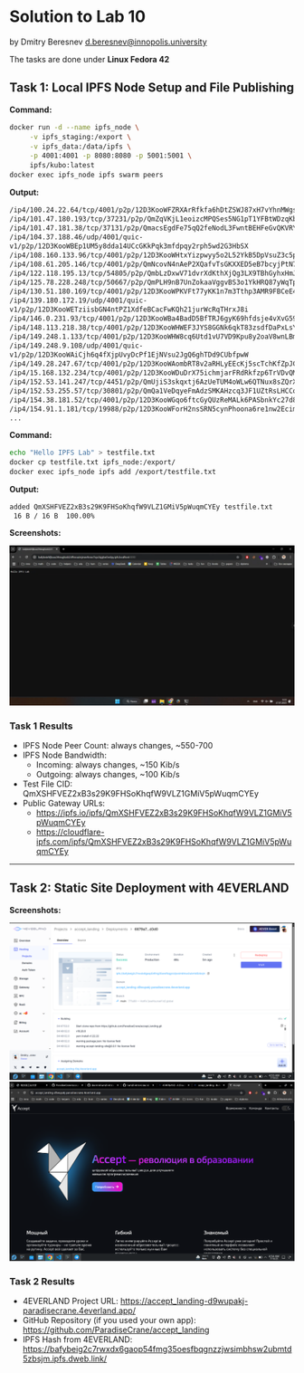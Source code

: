 # Solution to Lab 10

by Dmitry Beresnev <d.beresnev@innopolis.university>

The tasks are done under **Linux Fedora 42**

## Task 1: Local IPFS Node Setup and File Publishing

**Command:**

```bash
docker run -d --name ipfs_node \
     -v ipfs_staging:/export \
     -v ipfs_data:/data/ipfs \
     -p 4001:4001 -p 8080:8080 -p 5001:5001 \
     ipfs/kubo:latest
docker exec ipfs_node ipfs swarm peers
```

**Output:**

```text
/ip4/100.24.22.64/tcp/4001/p2p/12D3KooWFZRXArRfkfa6hDtZSWJ87xH7vYhnMWgsXqEsRPVt5pRY
/ip4/101.47.180.193/tcp/37231/p2p/QmZqVKjL1eoizcMPQSes5NG1pT1YFBtWDzqKbVepy4qgLy
/ip4/101.47.181.38/tcp/37131/p2p/QmacsEgdFe75qQ2feNodL3FwntBEHFeGvQKVRY48fCCdqP
/ip4/104.37.188.46/udp/4001/quic-v1/p2p/12D3KooWBEp1UM5y8dda14UCcGKkPqk3mfdpqy2rph5wd2G3HbSX
/ip4/108.160.133.96/tcp/4001/p2p/12D3KooWHtxYizpwyy5o2L52YkB5DpVsuZ3c5pN6f3jZMYEwf1Fz
/ip4/108.61.205.146/tcp/4001/p2p/QmNcovN4nAeP2XQafvTsGKXXED5eB7bcyjPtN7rKudi3KW
/ip4/122.118.195.13/tcp/54805/p2p/QmbLzDxwV71dvrXdKthXjQg3LX9TBhGyhxHmJj4Lz3Cwyo
/ip4/125.78.228.248/tcp/50667/p2p/QmPLH9nB7UnZokaaVggvBS3o1YkHRQ87yWqTpsA4T5ryg3
/ip4/130.51.180.169/tcp/4001/p2p/12D3KooWPKVFt77yKK1n7m3Tthp3AMR9FBCeE4qDrdByeAtL85F9
/ip4/139.180.172.19/udp/4001/quic-v1/p2p/12D3KooWETziisbGN4ntPZ1XdfeBCacFwKQh21jurWcRqTHrxJ8i
/ip4/146.0.231.93/tcp/4001/p2p/12D3KooWBa4BadD5BfTRJ6gyK69hfdsje4vXvG59Aw7HCNxTzgWe
/ip4/148.113.218.38/tcp/4001/p2p/12D3KooWHWEF3JYS8GGNk6qkT83zsdfDaPxLsYm8hRnnz21AGTqF
/ip4/149.248.1.133/tcp/4001/p2p/12D3KooWHW8cq6Utd1vU7VD9Kpu8y2oaV8wnLBmsNeFnhB4vyPSb
/ip4/149.248.9.108/udp/4001/quic-v1/p2p/12D3KooWAiCjh6q4fXjpUvyDcPf1EjNVsu2JgQ6ghTDd9CUbfpwW
/ip4/149.28.247.67/tcp/4001/p2p/12D3KooWAombRT8v2aRHLyEEcKj5scTchKfZpJCW5F1AddEucyTb
/ip4/15.168.132.234/tcp/4001/p2p/12D3KooWDuDrX75ichmjarFRdRkfzp6TrVDvQMVKXaGtnDoV7uAU
/ip4/152.53.141.247/tcp/4451/p2p/QmUjiS3skqxtj6AzUeTUM4oWLw6QTNux8sZQrXZXnMCJPM
/ip4/152.53.255.57/tcp/30801/p2p/QmQa1VeDqyeFmAdzSMKAHzcq3JF1UZtRsLHCCotFzmFRpj
/ip4/154.38.181.52/tcp/4001/p2p/12D3KooWGqo6ftcGyQUzReMALk6PASbnkYc27d8yzPoJrNzRc5f5
/ip4/154.91.1.181/tcp/19988/p2p/12D3KooWForH2nsSRN5cynPhoona6re1nw2EcimQJxHnicd1yqUV
...
```

**Command:**

```bash
echo "Hello IPFS Lab" > testfile.txt
docker cp testfile.txt ipfs_node:/export/
docker exec ipfs_node ipfs add /export/testfile.txt
```

**Output:**

```text
added QmXSHFVEZ2xB3s29K9FHSoKhqfW9VLZ1GMiV5pWuqmCYEy testfile.txt
 16 B / 16 B  100.00%
```

**Screenshots:**

![Local IPFS](./ipfs_local.png)

### Task 1 Results

- IPFS Node Peer Count: always changes, ~550-700
- IPFS Node Bandwidth:
  - Incoming: always changes, ~150 Kib/s
  - Outgoing: always changes, ~100 Kib/s
- Test File CID: QmXSHFVEZ2xB3s29K9FHSoKhqfW9VLZ1GMiV5pWuqmCYEy
- Public Gateway URLs:
  - <https://ipfs.io/ipfs/QmXSHFVEZ2xB3s29K9FHSoKhqfW9VLZ1GMiV5pWuqmCYEy>
  - <https://cloudflare-ipfs.com/ipfs/QmXSHFVEZ2xB3s29K9FHSoKhqfW9VLZ1GMiV5pWuqmCYEy>

---

## Task 2: Static Site Deployment with 4EVERLAND

**Screenshots:**

![4EVERLAND deployment dashboard](./4everland_dashboard.png)
![Site accessed through 4EVERLAND domain](./4everland_domain.png)

### Task 2 Results

- 4EVERLAND Project URL: <https://accept_landing-d9wupakj-paradisecrane.4everland.app/>
- GitHub Repository (if you used your own app): <https://github.com/ParadiseCrane/accept_landing>
- IPFS Hash from 4EVERLAND: <https://bafybeig2c7rwxdx6gaop54fmg35oesfbqgnzzjwsimbhsw2ubmtd5zbsjm.ipfs.dweb.link/>

